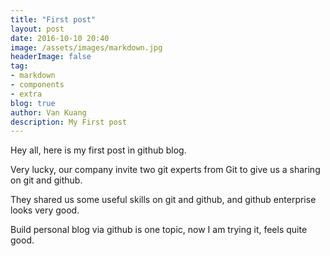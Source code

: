 ```yaml
---
title: "First post"
layout: post
date: 2016-10-10 20:40
image: /assets/images/markdown.jpg
headerImage: false
tag:
- markdown
- components
- extra
blog: true
author: Van Kuang
description: My First post 
---
```


Hey all, here is my first post in github blog. 

Very lucky, our company invite two git experts from Git to give us a sharing on git and github.

They shared us some useful skills on git and github, and github enterprise looks very good.

Build personal blog via github is one topic, now I am trying it, feels quite good.